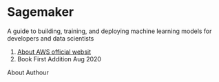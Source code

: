 # Sagemaker
A guide to building, training, and deploying machine learning models for developers and data scientists
1) [About AWS official websit](https://aws.amazon.com/sagemaker/)
2) Book First Addition Aug 2020


About Authour
